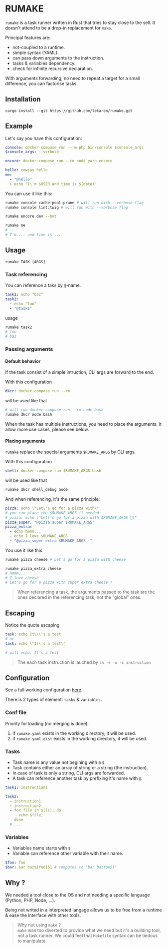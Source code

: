# RUMAKE

`rumake` is a task runner written in Rust that tries to stay close to the sell. It doesn't attend to be a drop-in replacement for `make`.

Principal features are:
- not-coupled to a runtime.
- simple syntax (YAML).
- can pass down arguments to the instruction.
- tasks & variables dependency.
- check for infinite recursive declaration.

With arguments forwarding, no need to repeat a target for a small difference, you can factorise tasks.

## Installation

```shell
cargo install --git https://github.com/letaron/rumake.git
```

## Example

Let's say you have this configuration:
```yaml
console: docker-compose run --rm php bin/console $console_args
$console_args: --verbose

encore: docker-compose run --rm node yarn encore

hello: cowsay hello
me:
  - "@hello"
  - echo "I\'m $USER and time is $(date)"
```

You can use it like this:
```bash
rumake console cache:pool:prune # will run with --verbose flag
rumake console lint:twig # will run with --verbose flag

rumake encore dev --hot

rumake me
# ...
# I'm ... and time is ...
```

## Usage

`rumake TASK [ARGS]`

### Task referencing

You can reference a taks by `@`-name.

```yaml
task1: echo "baz"
task2:
  - echo "foo"
  - "@task1"
```

usage
```bash
rumake task2
# foo
# baz
```

### Passing arguments

#### Default behavior

If the task consist of a simple intruction, CLI args are forward to the end.

With this configuration
```yaml
dkcr: docker-compose run --rm
```

will be used like that
```bash
# will run docker-compose run --rm node bash
rumake dkcr node bash
```

When the task has multiple instructions, you need to place the arguments. It allow more use cases, please see below.

#### Placing arguments

`rumake` replace the special arguments `$RUMAKE_ARGS` by CLI args.

With this configuration
```yaml
shell: docker-compose run $RUMAKE_ARGS bash 
```

will be used like that
```bash
rumake dkcr shell_debug node
```

And when referencing, it's the same principle:
```yaml
pizza: echo \"Let\'s go for a pizza with\"
# you can place the $RUMAKE_ARGS if needed
# pizza: echo \"Let\'s go for a pizza with $RUMAKE_ARGS 🍕\"
pizza_super: "@pizza super $RUMAKE_ARGS"
pizza_extra:
  - echo hmmm...
  - echo I love $RUMAKE_ARGS
  - "@pizza_super extra $RUMAKE_ARGS !"
```

You use it like this
```bash
rumake pizza cheese # Let's go for a pizza with cheese

rumake pizza_extra cheese
# hmmm...
# I love cheese
# Let's go for a pizza with super extra cheese !
```
> When referencing a task, the arguments passed to the task are the ones declared in the referencing task, not the "global" ones.

## Escaping

Notice the quote escaping
```yaml
task: echo It\\\'s a test
# or
task: echo \"It\'s a test\"

# will echo: It's a test
```

> The each task instruction is lauched by `sh -e -u -c instruction`

## Configuration

See a full working configuration [here](fixtures/example.yaml).

There is 2 types of element: `tasks` & `variables`.

### Conf file

Priority for loading (no merging is done):
1. if `rumake.yaml` exists in the working directory, it will be used.
2. if `rumake.yaml.dist` exists in the working directory, it will be used.

### Tasks

- Task name is any value not begining with a `$`.
- Task contains either an array of string or a string (the instruction).
- In case of task is only a string, CLI args are forwarded.
- A task can reference another task by prefixing it's name with `@`.

```yaml
task1: instruction1

task2:
  - instruction1
  - instruction2
  - for file in $(ls); do
      echo $file;
    done
  # ...
```

### Variables

 - Variables name starts with `$`.
 - Variable can reference other variable with their name.

```yaml
$foo: foo
$bar: bar baz${foo}51 # computes to "bar bazfoo51"
```

## Why ?

We needed a tool close to the OS and not needing a specific language (Python, PHP, Node, ...).

Being not writed in a interpreted langage allows us to be free from a runtime & ease the interface with other tools.

> Why not using `make` ? \
> `make` was too diverted to provide what we need but it's a building tool, not a task runner.
> We could feel that `Makefile` syntax can be tiedous to manipulate.
